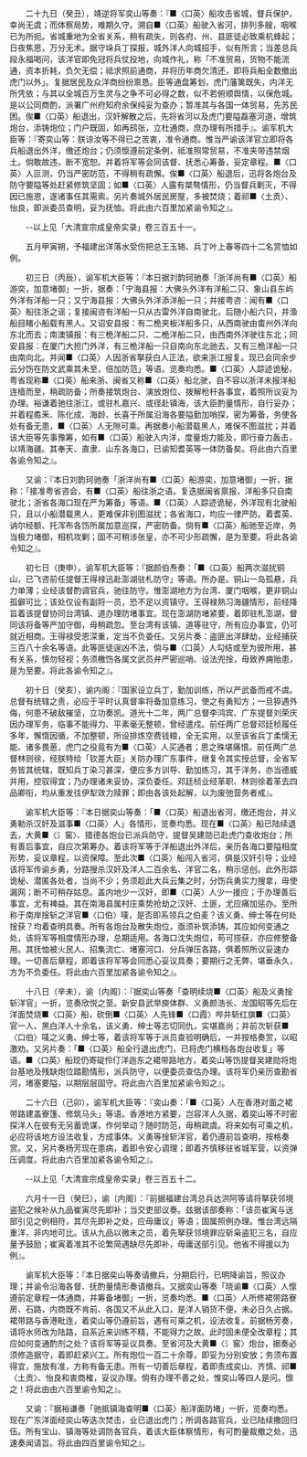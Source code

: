 <!-- { "loadSidebar": true } -->
　　二十九日（癸丑），靖逆将军奕山等奏：『■〈口英〉船攻击省城，督兵保护，幸尚无虞；而体察局势，难期久守。溯自■〈口英〉船驶入省河，排列多艘，咽喉已为所扼。省城重地为全省关系，稍有疏失，则各府、州、县匪徒必致乘机蜂起；日夜焦思，万分无术。据守垛兵丁探报，城外洋人向城招手，似有所言；当差总兵段永福喝问，该洋官即免冠将兵仗投地，向城作礼，称「不准贸易，货物不能流通，资本折耗，负欠无偿；祗求照前通商，并将历年商欠清还，即将兵船全数撤出虎门以外」。复据居民及众洋商纷纷禀恳。臣等通盘筹划，虎门藩篱既失，内洋无所凭依；与其以全城百万生灵与之争不可必得之数，似不若俯顺舆情，以保危城。是以公同商酌，派署广州府知府余保纯妥为查办；暂准其与各国一体贸易，先苏民困。俟■〈口英〉船退出，汉奸解散之后，先将省河以及虎门要隘磊塞河道，增筑炮台，添铸炮位；门户既固，如再鸱张，立杜通商，庶办理有所措手』。谕军机大臣等：『寄奕山等：朕谅汝等不得已之苦衷，准令通商。惟当严谕该洋官立即将各兵船退出外洋，缴还炮台；仍须懔遵前定条例，祗准照常贸易，不准夹带违禁烟土。倘敢故违，断不宽恕。并着将军等会同该督、抚悉心筹备，妥定章程。■〈口英〉人叵测，仍当严密防范，不得稍有疏懈。俟■〈口英〉船退后，迅将各炮台及防守要隘等处赶紧修筑坚固；如■〈口英〉人露有桀骜情形，仍当督兵剿灭，不得因已施恩，遂诸事任其需索。另片奏城外居民房屋，多被焚烧；着祁■〈土贡〉、怡良，即派委员查明，妥为抚恤。将此由六百里加紧谕令知之』。

　　--以上见「大清宣宗成皇帝实录」卷三百五十一。

　　五月甲寅朔，予福建出洋落水受伤把总王玉辂、兵丁叶上春等四十二名赏恤如例。

　　初三日（丙辰），谕军机大臣等：『本日据刘韵珂驰奏「浙洋尚有■〈口英〉船游奕，加意堵御」一折，据奏：「宁海县报：大佛头外洋有洋船二只、象山县东屿外洋有洋船一只；又宁海县报：大佛头外洋添洋船一只；并接粤咨：闻有■〈口英〉船往浙之谣；复接闽咨有洋船一只从古雷外洋自南驶北，后随小船六只，并渔船目睹小船载有黑人。又诏安县报：有二桅夹板洋船多只，从西南驶由畬州外洋向东北而去；南澳镇报：有三桅洋船二只、二桅洋船二只，由西南外洋驶往东北；同安县报：在厦门大担门外洋，有三桅洋船一只自南向东北驰去，又有三桅洋船一只由南向北。并闻■〈口英〉人因浙省拏获白人正法，欲来浙江报复。现已会同余步云分饬在防文武乘其未至，倍加防范」等语。览奏均悉。■〈口英〉人踪迹诡秘，粤省现称■〈口英〉船来浙、闽省又称■〈口英〉船北驶，自不容以浙洋未报洋船连樯而至，稍疏防备；所奏接筑炮台、演放炮位、拨解枪杆各事宜，着照所议妥为办理。裕谦着驰往浙江，或驻札嘉兴、或径赴镇海，该大臣酌量情形，自行妥办；并着程矞釆、陈化成、海龄、长喜于所属沿海各要隘勤加哨探，密为筹备，务使各处有备无患，■〈口英〉人无隙可乘。再据奏小船潜载黑人，难保不图滋扰；并着该大臣等先事豫筹，如有■〈口英〉船驶入内洋，度量炮力能及，即行奋力轰击，以靖海疆。其奉天、直隶、山东各海口，已谕知耆英等一体防备矣。将此由六百里各谕令知之』。

　　又谕：『本日刘韵珂驰奏「浙洋尚有■〈口英〉船游奕，加意堵御」一折，据称：「接准粤省咨会，有■〈口英〉船往浙之语。复迭据闽省禀报，洋船多只自南驶北；浙省各海口现在严为筹备」等语。■〈口英〉人踪迹诡秘，外洋现有北驶船只，且以小船潜载黑人，更难保非别图滋扰；各省海口，均应一律严防。着耆英、讷尔经额、托浑布各饬所属加意巡探，严密防备。倘有■〈口英〉船驰至近岸，务当极力堵御，相机攻剿；固不可稍涉张皇，亦不可少形疏懈，是为至要。将此各谕令知之』。

　　初七日（庚申），谕军机大臣等：『据颜伯焘奏：「■〈口英〉船两次滋扰铜山，已飞咨前任提督王得禄迅赴澎湖驻札防守」等语。所办是。铜山一岛孤悬，兵力单薄；业经该督酌调官兵，驰往防守。惟澎湖地方为台湾、厦门咽喉，更非铜山孤僻可比；该处仅设有副将一员，恐不足以资镇守。王得禄熟习海疆情形，前经降旨着该提督协同台湾镇、道办理防堵事宜。现在澎湖防堵紧要，着即驻札澎湖，督同该将备等严加守御，毋稍疏忽。至台湾有该镇、道等驻守，所有应办事宜，仍可就近相商。王得禄受恩深重，定当不负委任。又另片奏：盗匪出洋肆劫，业经捕获三百八十余名等语。此等匪徒逞凶不法，倘与■〈口英〉人勾结或至为彼所用，甚有关系，慎勿轻视；务须檄饬各属文武员弁严密巡哨、设法兜捦，毋致养痈贻患，是为至要。将此各谕令知之』。

　　初十日（癸亥），谕内阁：『国家设立兵丁，勤加训练，所以严武备而戒不虞。总督有统辖之责，必应于平时认真督率将备加意练习，使之有勇知方；一旦猝遇外侮，何患不破敌摧坚，立功奏凯。道光十二年，两广总督李鸿宾、广东提督刘荣庆因办理军务，临事不能得力、平素毫无整顿，曾经遣戍。前任两广总督邓廷桢履任多年，懈惰因循，不加整顿，所设排炼空费钱粮，全无实用，以至该省兵丁柔懦无能、诸多畏葸，虎门之役竟有为■〈口英〉人买通者；思之殊堪痛恨。前任两广总督林则徐，经朕特给「钦差大臣」关防办理广东事件，继复令其实授总督，全省军务皆其统辖，既知兵丁染习甚深，便应多方训导、勤加练习，其于洋务，亦当德威并用，控驭得宜；乃办理诸未妥协，深负委任。邓廷桢业经革职、林则徐着革去四品卿衔，均从重发往伊犁效力赎罪；即由各该处起解，以为废弛营务者戒』。

　　谕军机大臣等：『本日据奕山等奏：「■〈口英〉船退出省河，缴还炮台，并义勇勒杀汉奸及滋事■〈口英〉人」各情形，览奏均悉。现在■〈口英〉船已陆续退去，大黄■〈氵窖〉、猎德各炮台已派兵防守，提督吴建勋已赴虎门查收炮台；所有善后事宜，自应次第筹办。着该将军等于洋船退出外洋后，亲历各海口要隘相度形势，妥议章程，以资保障。至此次■〈口英〉船闯入省河，俱是汉奸引导；业经该将军传谕乡勇，分路搜杀汉奸及洋人二百余名、洋官二名，稍示惩创。此外形踪诡秘、潜匿各处者，当尚不少；务须趁此大兵云集之时，分饬兵勇实力搜拿，毋使漏网；断不可稍存姑息。盖内地少一汉奸，即■〈口英〉人少一援应；于办理善后事宜，尤有裨益。其在南海县属村庄乘势抢劫之汉奸、土匪，尤应痛加惩办。至所称于南岸捦斩之洋官■〈口伯〉唛，是否即系领兵之伯麦？该义勇、绅士等在何处捦获？均着查明具奏。所有各炮台及散失炮位，亟须补筑添铸。其应如何变通之处，该将军等相度情形办理，总期适用。各海口沈失炮位，苟可捞获，亦应修整备用。其抚恤被火民人、招集流亡、堵塞河口、分兵弹压各路，俱着照所议妥速办理。一切善后章程，即着该将军等会同悉心妥议具奏；要期行之无弊，堪垂永久，方为不负委任。将此由六百里加紧各谕令知之』。

　　十八日（辛未），谕〔内阁〕：『据奕山等奏「查明续烧■〈口英〉船及义勇捦斩洋官」一折，览奏欣悦之至。新安县武举庾体群、义勇颜浩长、龙国昭等先后在洋面焚烧■〈口英〉船，砍倒■〈口英〉人先锋■〈口霞〉哔并斩红旗■〈口英〉官一人、黑白洋人十余名，该义勇、绅士等志切同仇，实堪嘉尚；并前次斩获■〈口伯〉唛之义勇、绅士等，着该将军等于派员查验明确后，一并按格奏赏，以昭激劝。又另片奏：「■〈口英〉船全行退出虎门，已将虎门横档各炮台收复」等语。■〈口英〉船现仍寄碇伶仃洋迤东之裙带路地方，着奕山等饬提督吴建勋将炮台基地及残缺炮位踏勘情形，派兵防守，以便委员查估办理。该将军仍亲历查勘省河，堵塞要隘，以期层层固守。将此由六百里加紧谕令知之』。

　　二十六日（己卯），谕军机大臣等：『奕山奏：「■〈口英〉人在香港对面之裙带路建盖寮篷、修筑马头」等语。香港地方紧要，岂容洋人久据，着奕山等不时密探洋人在彼有无另蓄诡谋，作何举动？随时防范，毋稍疏虞。将来如有可乘之机，必应将该地方设法收复，方成事体。义勇等捦斩洋官，着仍遵前旨查明，按格奏赏。又，另片奏杨芳现在患病，着即令安心调理；即着齐慎移驻省城军营，以资弹压调度。将此由六百里加紧各谕令知之』。

　　--以上见「大清宣宗成皇帝实录」卷三百五十二。

　　六月十一日（癸巳），谕〔内阁〕：『前据福建台湾总兵达洪阿等请将拏获邻境盗犯之候补从九品崔寅尽先即补；当交吏部议奏。兹据该部奏称：「该员崔寅与送部引见之例相符，其尽先即补之处，应毋庸议」等语；固属照例办理。惟台湾远隔重洋，非内地可比。该从九品以微末之员，着先拏获邻境罪应斩枭盗犯三名，自应量予鼓励；崔寅着准其不论繁简遇缺尽先即补，毋庸送部引见。他省不得援以为例』。

　　谕军机大臣等：『本日据奕山等奏请撤兵，分期启行，已明降谕旨，照议办理；并谕令沿海各督、抚酌量情形奏请撤兵。又据奕山等奏「晓谕■〈口英〉人懔遵前定章程一体通商，并筹备堵御」一折，览奏均悉。■〈口英〉人所修裙带路寮房、石路，内商既不肯前、各国又不从此入口，是洋人销货不便，未必日久占据。裙带路与香港毗连，着奕山等仍遵前旨，遇有可乘之机，设法收复。前据杨芳奏，请将水师改为陆路，自系近来训练不精，不能得力之故。此时固未便全改章程；其应如何变通酌剂之处？该将军等妥议具奏。至省河及大黄■〈氵窖〉炮台，据奏必须修造据守，着即赶紧兴工。所有炮位一百二十余尊，即妥为分别安放；务须布置得宜，施放有准，方称有备无患。所有一切善后章程，着即责成奕山、齐慎、祁■〈土贡〉、怡良和衷商榷，妥议办理。倘有办理不善之处，惟奕山等四人是问。懔之！将此由由六百里谕令知之』。

　　又谕：『据裕谦奏「驰抵镇海查明■〈口英〉船洋面防堵」一折，览奏均悉。现在广东洋面经奕山等迭次焚击，业已退出虎门；所调各路官兵，业已陆续撒回归伍。所有宝山、镇海等处调防各官兵，着该大臣体察情形，有可酌量裁撤之处，迅速奏闻请旨。将此由四百里谕令知之』。

